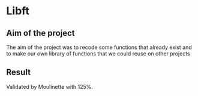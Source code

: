 # Libft

## Aim of the project

The aim of the project was to recode some functions that already exist and to make our own library of functions that we could reuse on other projects

## Result
Validated by Moulinette with 125%.
